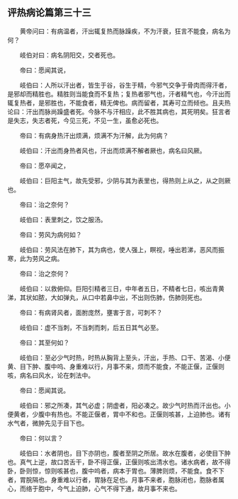 ## 评热病论篇第三十三


&emsp;&emsp;黄帝问曰：有病温者，汗出辄复热而脉躁疾，不为汗衰，狂言不能食，病名为何？

&emsp;&emsp;岐伯对曰：病名阴阳交，交者死也。

&emsp;&emsp;帝曰：愿闻其说，

&emsp;&emsp;岐伯曰：人所以汗出者，皆生于谷，谷生于精，今邪气交争于骨肉而得汗者，是邪却而精胜也。精胜则当能食而不复热；复热者邪气也，汗者精气也，今汗出而辄复热者，是邪胜也，不能食者，精无俾也。病而留者，其寿可立而倾也。且夫热论曰：汗出而脉尚躁盛者死。今脉不与汗相应，此不胜其病也，其死明矣。狂言者是失志，失志者死，今见三死，不见一生，虽愈必死也。

&emsp;&emsp;帝曰：有病身热汗出烦满，烦满不为汗解，此为何病？

&emsp;&emsp;岐伯曰：汗出而身热者风也，汗出而烦满不解者厥也，病名曰风厥。

&emsp;&emsp;帝曰：愿卒闻之，

&emsp;&emsp;岐伯曰：巨阳主气，故先受邪，少阴与其为表里也，得热则上从之，从之则厥也。

&emsp;&emsp;帝曰：治之奈何？

&emsp;&emsp;岐伯曰：表里刺之，饮之服汤。

&emsp;&emsp;帝曰：劳风为病何如？

&emsp;&emsp;岐伯曰：劳风法在肺下，其为病也，使人强上，瞑视，唾出若涕，恶风而振寒，此为劳风之病。

&emsp;&emsp;帝曰：治之奈何？

&emsp;&emsp;岐伯曰：以救俯仰。巨阳引精者三日，中年者五日，不精者七日，咳出青黄涕，其状如脓，大如弹丸，从口中若鼻中出，不出则伤肺，伤肺则死也。

&emsp;&emsp;帝曰：有病肾风者，面胕庞然，壅害于言，可刺不？

&emsp;&emsp;岐伯曰：虚不当刺，不当刺而刺，后五日其气必至。

&emsp;&emsp;帝曰：其至何如？

&emsp;&emsp;岐伯曰：至必少气时热，时热从胸背上至头，汗出，手热、口干、苦渴、小便黄、目下肿、腹中呜、身重难以行，月事不来，烦而不能食，不能正偃，正偃则咳，病名曰风水，论在刺法中。

&emsp;&emsp;帝曰：愿闻其说。

&emsp;&emsp;岐伯曰：邪之所凑，其气必虚；阴虚者，阳必凑之。故少气时热而汗出也。小便黄者，少腹中有热也。不能正偃者，胃中不和也。正偃则咳甚，上迫肺也。诸有水气者，微肿先见于目下也。

&emsp;&emsp;帝曰：何以言？

&emsp;&emsp;岐伯曰：水者阴也，目下亦阴也，腹者至阴之所居。故水在腹者，必使目下肿也。真气上逆，故口苦舌干，卧不得正偃，正偃则咳出清水也。诸水病者，故不得卧，卧则惊，惊则咳甚也，腹中呜者，病本于胃也。薄脾则烦，不能食。食不下者，胃脘隔也。身重难以行者，胃脉在足也。月事不来者，胞脉闭也，胞脉者属心，而络于胞中，今气上迫肺，心气不得下通，故月事不来也。

